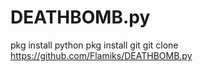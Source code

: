 # DEATHBOMB.py
pkg install python
pkg install git
git clone https://github.com/Flamiks/DEATHBOMB.py
